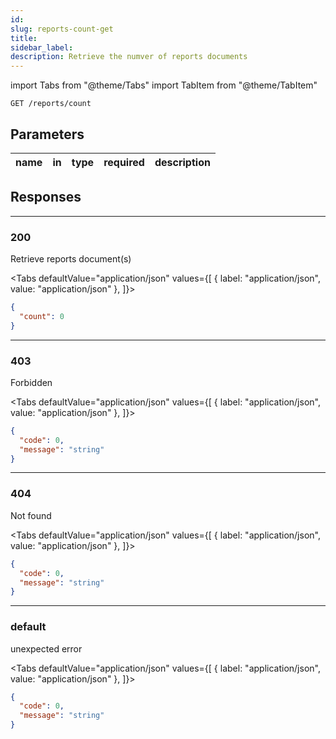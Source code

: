 ```yaml
---
id:
slug: reports-count-get
title:
sidebar_label:
description: Retrieve the numver of reports documents
---
```


<!-- prettier-ignore-start -->

import Tabs from "@theme/Tabs"
import TabItem from "@theme/TabItem"

<!-- prettier-ignore-end -->

```console
GET /reports/count
```

## Parameters

| name | in  | type | required | description |
| ---- | --- | ---- | -------- | ----------- |

## Responses

---

### 200

Retrieve reports document(s)

<!-- prettier-ignore-start -->

<Tabs defaultValue="application/json" values={[
  { label: "application/json", value: "application/json" },
]}>

<!-- prettier-ignore-end -->

<TabItem value="application/json">

```json title="Example response"
{
  "count": 0
}
```

</TabItem>

</Tabs>

---

### 403

Forbidden

<!-- prettier-ignore-start -->

<Tabs defaultValue="application/json" values={[
  { label: "application/json", value: "application/json" },
]}>

<!-- prettier-ignore-end -->

<TabItem value="application/json">

```json title="Example response"
{
  "code": 0,
  "message": "string"
}
```

</TabItem>

</Tabs>

---

### 404

Not found

<!-- prettier-ignore-start -->

<Tabs defaultValue="application/json" values={[
  { label: "application/json", value: "application/json" },
]}>

<!-- prettier-ignore-end -->

<TabItem value="application/json">

```json title="Example response"
{
  "code": 0,
  "message": "string"
}
```

</TabItem>

</Tabs>

---

### default

unexpected error

<!-- prettier-ignore-start -->

<Tabs defaultValue="application/json" values={[
  { label: "application/json", value: "application/json" },
]}>

<!-- prettier-ignore-end -->

<TabItem value="application/json">

```json title="Example response"
{
  "code": 0,
  "message": "string"
}
```

</TabItem>

</Tabs>
